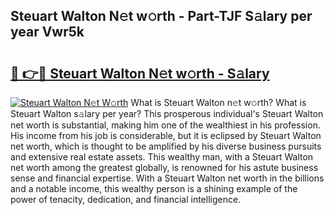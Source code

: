 ## Steuart Walton N𝚎t w𝚘rth - Part-TJF S𝚊lary per year Vwr5k

# <h2><a href="http://gc054wh.nevu.top/?p=Steuart+Walton">🔗 👉🔴 Steuart Walton N𝚎t w𝚘rth - S𝚊lary</a></h2>

[![Steuart Walton N𝚎t W𝚘rth](https://i.imgur.com/Oavwk0R.jpeg)](http://gc054wh.nevu.top/?p=Steuart+Walton)
What is Steuart Walton n𝚎t w𝚘rth? What is Steuart Walton s𝚊lary per year?
This prosperous individual's Steuart Walton net worth is substantial, making him one of the wealthiest in his profession. His income from his job is considerable, but it is eclipsed by Steuart Walton net worth, which is thought to be amplified by his diverse business pursuits and extensive real estate assets. This wealthy man, with a Steuart Walton net worth among the greatest globally, is renowned for his astute business sense and financial expertise. With a Steuart Walton net worth in the billions and a notable income, this wealthy person is a shining example of the power of tenacity, dedication, and financial intelligence.
